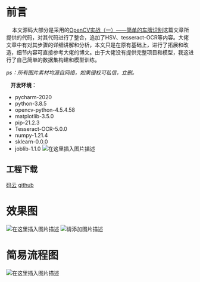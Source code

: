 # 前言

&nbsp;&nbsp;&nbsp;&nbsp;本文源码大部分是采用的[OpenCV实战（一）——简单的车牌识别](https://blog.csdn.net/weixin_41695564/article/details/79712393)这篇文章所提供的代码，对其代码进行了整合，追加了HSV、tesseract-OCR等内容。大佬文章中有对其步骤的详细讲解和分析，本文只是在原有基础上，进行了拓展和改造，细节内容可直接参考大佬的博文。由于大佬没有提供完整项目和模型，我这进行了自己简单的数据集构建和模型训练。

*ps：所有图片素材均源自网络，如果侵权可私信，立删。*

&nbsp;&nbsp;&nbsp;**开发环境：**
 - pycharm-2020
 - python-3.8.5
 - opencv-python-4.5.4.58
 - matplotlib-3.5.0
 - pip-21.2.3
 - Tesseract-OCR-5.0.0
 - numpy-1.21.4
 - sklearn-0.0.0
 - joblib-1.1.0
 ![在这里插入图片描述](https://img-blog.csdnimg.cn/f0e14659329b43329e063d7629498d8c.png?x-oss-process=image/watermark,type_ZHJvaWRzYW5zZmFsbGJhY2s,shadow_50,text_Q1NETiBATG92ZeS4tuS8iuWNoea0m-aWrw==,size_18,color_FFFFFF,t_70,g_se,x_16)

 
## 工程下载
[码云](https://gitee.com/ikaros-521/python_opencv_LPR) [github](https://github.com/Ikaros-521/python_opencv_LPR)
 
# 效果图
 ![在这里插入图片描述](https://img-blog.csdnimg.cn/941392c6654f4ecab32113292769ac76.png?x-oss-process=image/watermark,type_ZHJvaWRzYW5zZmFsbGJhY2s,shadow_50,text_Q1NETiBATG92ZeS4tuS8iuWNoea0m-aWrw==,size_20,color_FFFFFF,t_70,g_se,x_16)
 ![请添加图片描述](https://img-blog.csdnimg.cn/fad159fc2d7946e186a369af5cb481fa.png?x-oss-process=image/watermark,type_ZHJvaWRzYW5zZmFsbGJhY2s,shadow_50,text_Q1NETiBATG92ZeS4tuS8iuWNoea0m-aWrw==,size_20,color_FFFFFF,t_70,g_se,x_16)

# 简易流程图
![在这里插入图片描述](https://img-blog.csdnimg.cn/393f353018994d06b03cc4c79d2da219.png?x-oss-process=image/watermark,type_ZHJvaWRzYW5zZmFsbGJhY2s,shadow_50,text_Q1NETiBATG92ZeS4tuS8iuWNoea0m-aWrw==,size_11,color_FFFFFF,t_70,g_se,x_16#pic_center)